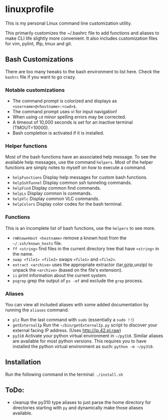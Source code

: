 # linuxprofile
This is my personal Linux command line customization utility.

This primarily customizes the ~/.bashrc file to add functions and aliases
to make CLI life slightly more convenient. It also includes customization
files for vim, pylint, lftp, tmux and git.

## Bash Customizations
There are too many tweaks to the bash environment to list here. Check
the `bashrc` file if you want to go crazy.

### Notable customizations
* The command prompt is colorized and displays as `<username>@<hostname>:<cwd>$`.
* The command prompt uses vi for input navigation!
* When using `cd` minor spelling errors may be corrected.
* A timeout of 10,000 seconds is set for an inactive terminal (TMOUT=10000).
* Bash completion is activated if it is installed.

### Helper functions
Most of the bash functions have an associated help message. To see the
available help messages, use the command `helpers`. Most of the helper
functions are simply notes to myself on how to execute a command.
* `helpFunctions` Display help messages for custom bash functions.
* `helpSshTunnel` Display common ssh tunneling commands.
* `helpFind` Display common find commands.
* `helpLs` Display common ls commands.
* `helpVlc` Display common VLC commands.
* `helpColors` Display color codes for the bash terminal.

### Functions
This is an incomplete list of bash functions, use the `helpers` to see more.
* `rmKnownHost <hostname>` remove a known host from the `~/.ssh/known_hosts` file.
* `ff <string>` find files in the current directory tree that have 
`<string>` in the name.
* `swap <file1> <file2>` swaps `<file1>` and `<file2>`.
* `extract <archive>` uses the appropriate extractor (tar,gzip,unzip) to
unpack the `<archive>` (based on the file's extension).
* `ii` print information about the current system.
* `psgrep` grep the output of `ps -ef` and exclude the `grep` process.

### Aliases
You can view all included aliases with some added documentation by
running the `aliases` command.
* `plz` Run the last command with `sudo` (essentially a `sudo !!`)
* `getExternalIp` Run the `~/bin/getExternalIp.py` script to discover your
external facing IP address. (Uses http://ip.42.pl.raw)
* `py310` Activate your python virtual environment in `~/py310`. Similar
aliases are available for most python versions. This requires you to have
installed the python virtual environment as such: `python -m ~/py310`.


## Installation
Run the following command in the terminal:
`./install.sh`

## ToDo:
* cleanup the py310 type aliases to just parse the home directory for
directories starting with `py` and dynamically make those aliases available.

